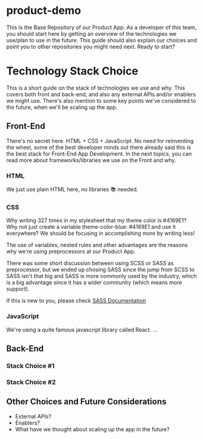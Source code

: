 # product-demo
This Is the Base Repository of our Product App. As a developer of this team, you should start here by getting an overview of the technologies we use/plan to use in the future. This guide should also explain our choices and point you to other repositories you might need next. Ready to start?

# Technology Stack Choice #

This is a short guide on the stack of technologies we use and why. This covers both front and back-end, and also any external APIs and/or enablers we might use. There's also mention to some key points we've considered to the future, when we'll be scaling up the app.

## Front-End ##

There's no secret here. HTML + CSS + JavaScript. No need for reinventing the wheel, some of the best developer minds out there already said this is the best stack for Front-End App Development. In the next topics, you can read more about frameworks/libraries we use on the Front and why.

### HTML ###

We just use plain HTML here, no libraries :books: needed. 

### CSS ###

Why writing 327 times in my stylesheet that my theme color is #4169E1? Why not just create a variable theme-color-blue: #4169E1 and use it everywhere? We should be focusing in accomplishing more by writing less!

The use of variables, nested rules and other advantages are the reasons why we're using preprocessors at our Product App.

There was some short discussion between using SCSS or SASS as preprocessor, but we ended up chosing SASS since the jump from SCSS to SASS isn't that big and SASS is more commonly used by the industry, which is a big advantage since it has a wider community (which means more support). 

If this is new to you, please check [SASS Documentation](https://sass-lang.com/documentation/file.SASS_REFERENCE.html) 

### JavaScript ###

We're using a quite famous javascript library called React. ...


## Back-End ##

### Stack Choice #1 ###
### Stack Choice #2 ###

## Other Choices and Future Considerations ##

- External APIs? 
- Enablers?
- What have we thought about scaling up the app in the future?
